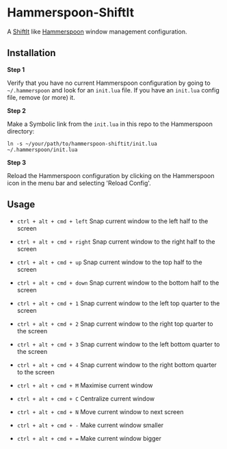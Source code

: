 # Hammerspoon-ShiftIt

A [ShiftIt](https://github.com/fikovnik/ShiftIt) like [Hammerspoon](http://www.hammerspoon.org) window management configuration.

## Installation

**Step 1**

Verify that you have no current Hammerspoon configuration by going to `~/.hammerspoon` and look for an `init.lua` file. 
If you have an `init.lua` config file, remove (or more) it.

**Step 2**

Make a Symbolic link from the `init.lua` in this repo to the Hammerspoon directory:

```
ln -s ~/your/path/to/hammerspoon-shiftit/init.lua ~/.hammerspoon/init.lua
```

**Step 3**

Reload the Hammerspoon configuration by clicking on the Hammerspoon icon in the menu bar and selecting 'Reload Config'.

## Usage

- `ctrl + alt + cmd + left` Snap current window to the left half to the screen
- `ctrl + alt + cmd + right` Snap current window to the right half to the screen
- `ctrl + alt + cmd + up` Snap current window to the top half to the screen
- `ctrl + alt + cmd + down` Snap current window to the bottom half to the screen


- `ctrl + alt + cmd + 1` Snap current window to the left top quarter to the screen
- `ctrl + alt + cmd + 2` Snap current window to the right top quarter to the screen
- `ctrl + alt + cmd + 3` Snap current window to the left bottom quarter to the screen
- `ctrl + alt + cmd + 4` Snap current window to the right bottom quarter to the screen


- `ctrl + alt + cmd + M` Maximise current window
- `ctrl + alt + cmd + C` Centralize current window
- `ctrl + alt + cmd + N` Move current window to next screen


- `ctrl + alt + cmd + -` Make current window smaller
- `ctrl + alt + cmd + =` Make current window bigger
